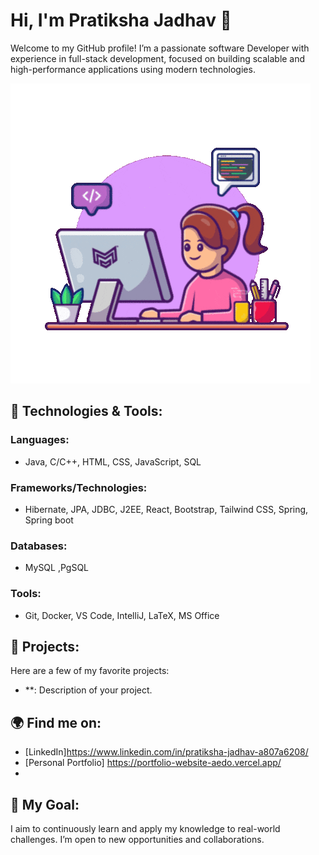 # Hi, I'm Pratiksha Jadhav 👋

Welcome to my GitHub profile! I’m a passionate software Developer with experience in full-stack development, focused on building scalable and high-performance applications using modern technologies.

![Coding from Home](https://raw.githubusercontent.com/Pratiksha2729/Pratiksha2729/main/giphy.gif)

## 🔧 Technologies & Tools:
### Languages:
- Java, C/C++, HTML, CSS, JavaScript, SQL

### Frameworks/Technologies:
- Hibernate, JPA, JDBC, J2EE, React, Bootstrap, Tailwind CSS, Spring, Spring boot

### Databases:
- MySQL ,PgSQL

### Tools:
- Git, Docker, VS Code, IntelliJ, LaTeX, MS Office

## 📌 Projects:
Here are a few of my favorite projects:
- **: Description of your project.


## 🌍 Find me on:
- [LinkedIn]https://www.linkedin.com/in/pratiksha-jadhav-a807a6208/
- [Personal Portfolio] https://portfolio-website-aedo.vercel.app/
- 

## 🎯 My Goal:
I aim to continuously learn and apply my knowledge to real-world challenges. I’m open to new opportunities and collaborations.

